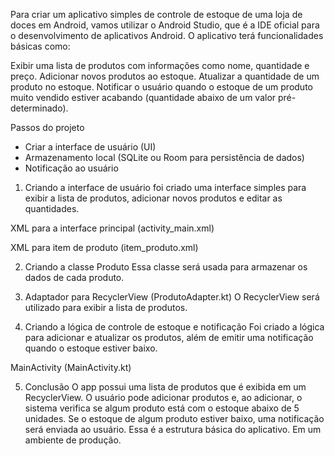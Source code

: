 Para criar um aplicativo simples de controle de estoque de uma loja de doces em Android, vamos utilizar o Android Studio, que é a IDE oficial para o desenvolvimento de aplicativos Android. O aplicativo terá funcionalidades básicas como:

Exibir uma lista de produtos com informações como nome, quantidade e preço.
Adicionar novos produtos ao estoque.
Atualizar a quantidade de um produto no estoque.
Notificar o usuário quando o estoque de um produto muito vendido estiver acabando (quantidade abaixo de um valor pré-determinado).

Passos do projeto
  - Criar a interface de usuário (UI)
  - Armazenamento local (SQLite ou Room para persistência de dados)
  - Notificação ao usuário
1. Criando a interface de usuário
foi criado uma interface simples para exibir a lista de produtos, adicionar novos produtos e editar as quantidades.

XML para a interface principal (activity_main.xml)

XML para item de produto (item_produto.xml)

2. Criando a classe Produto
Essa classe será usada para armazenar os dados de cada produto.

3. Adaptador para RecyclerView (ProdutoAdapter.kt)
O RecyclerView será utilizado para exibir a lista de produtos.

4. Criando a lógica de controle de estoque e notificação
Foi criado a lógica para adicionar e atualizar os produtos, além de emitir uma notificação quando o estoque estiver baixo.

MainActivity (MainActivity.kt)

5. Conclusão
O app possui uma lista de produtos que é exibida em um RecyclerView.
O usuário pode adicionar produtos e, ao adicionar, o sistema verifica se algum produto está com o estoque abaixo de 5 unidades.
Se o estoque de algum produto estiver baixo, uma notificação será enviada ao usuário.
Essa é a estrutura básica do aplicativo. Em um ambiente de produção.
